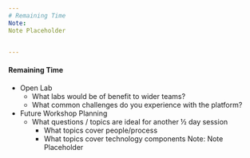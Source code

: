 ```yaml
---
# Remaining Time
Note:
Note Placeholder


---
```

#### Remaining Time
- Open Lab
    - What labs would be of benefit to wider teams? 
    - What common challenges do you experience with the platform?
- Future Workshop Planning
    - What questions / topics are ideal for another ½ day session
        - What topics cover people/process
        - What topics cover technology components
Note:
Note Placeholder
